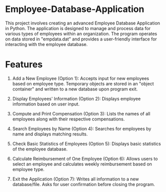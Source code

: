 # Employee-Database-Application
This project involves creating an advanced Employee Database Application in Python. The application is designed to manage and process data for various types of employees within an organization. The program operates on data stored in "empdata.dat" and provides a user-friendly interface for interacting with the employee database.

# Features
1. Add a New Employee (Option 1):
Accepts input for new employees based on employee type.
Temporary objects are stored in an "object container" and written to a new database upon program exit.

2. Display Employees' Information (Option 2):
Displays employee information based on user input.

3. Compute and Print Compensation (Option 3):
Lists the names of all employees along with their respective compensations.

4. Search Employees by Name (Option 4):
Searches for employees by name and displays matching results.

5. Check Basic Statistics of Employees (Option 5):
Displays basic statistics of the employee database.

6. Calculate Reimbursement of One Employee (Option 6):
Allows users to select an employee and calculates weekly reimbursement based on employee type.

7. Exit the Application (Option 7):
Writes all information to a new database/file.
Asks for user confirmation before closing the program.
